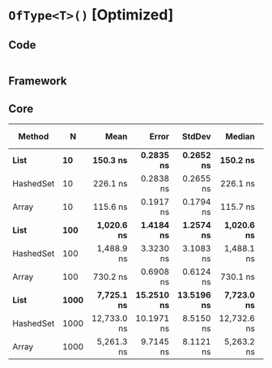 # `OfType<T>()` [Optimized]

## Code
```csharp

```

## Framework

## Core
|    Method |    N |        Mean |      Error |     StdDev |      Median |         Min |         Max | Rank |  Gen 0 |  Gen 1 | Gen 2 | Allocated |
|---------- |----- |------------:|-----------:|-----------:|------------:|------------:|------------:|-----:|-------:|-------:|------:|----------:|
|      **List** |   **10** |    **150.3 ns** |  **0.2835 ns** |  **0.2652 ns** |    **150.2 ns** |    **149.9 ns** |    **150.9 ns** |    **2** | **0.0710** |      **-** |     **-** |     **336 B** |
| HashedSet |   10 |    226.1 ns |  0.2838 ns |  0.2655 ns |    226.1 ns |    225.6 ns |    226.7 ns |    3 | 0.0796 |      - |     - |     376 B |
|     Array |   10 |    115.6 ns |  0.1917 ns |  0.1794 ns |    115.7 ns |    115.3 ns |    116.0 ns |    1 | 0.0712 |      - |     - |     336 B |
|      **List** |  **100** |  **1,020.6 ns** |  **1.4184 ns** |  **1.2574 ns** |  **1,020.6 ns** |  **1,018.9 ns** |  **1,023.1 ns** |    **5** | **0.4654** |      **-** |     **-** |    **2200 B** |
| HashedSet |  100 |  1,488.9 ns |  3.3230 ns |  3.1083 ns |  1,488.1 ns |  1,484.3 ns |  1,494.4 ns |    6 | 0.4730 |      - |     - |    2240 B |
|     Array |  100 |    730.2 ns |  0.6908 ns |  0.6124 ns |    730.1 ns |    729.3 ns |    731.2 ns |    4 | 0.4654 |      - |     - |    2200 B |
|      **List** | **1000** |  **7,725.1 ns** | **15.2510 ns** | **13.5196 ns** |  **7,723.0 ns** |  **7,706.3 ns** |  **7,749.0 ns** |    **8** | **3.5095** | **0.0153** |     **-** |   **16608 B** |
| HashedSet | 1000 | 12,733.0 ns | 10.1971 ns |  8.5150 ns | 12,732.6 ns | 12,722.7 ns | 12,751.4 ns |    9 | 3.5248 |      - |     - |   16648 B |
|     Array | 1000 |  5,261.3 ns |  9.7145 ns |  8.1121 ns |  5,263.2 ns |  5,241.8 ns |  5,274.2 ns |    7 | 3.5172 | 0.0076 |     - |   16608 B |
